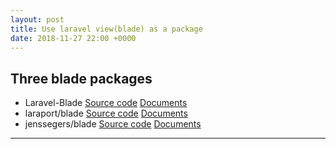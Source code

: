 ```yaml
---
layout: post
title: Use laravel view(blade) as a package
date: 2018-11-27 22:00 +0000
---
```



## Three blade packages
* Laravel-Blade [Source code](https://github.com/PhiloNL/Laravel-Blade/blob/master/src/Blade.php) [Documents](https://github.com/PhiloNL/Laravel-Blade) 
* laraport/blade [Source code](https://github.com/laraport/blade/blob/master/src/Blade.php) [Documents](https://github.com/laraport/blade) 
* jenssegers/blade [Source code](https://github.com/jenssegers/blade/blob/master/src/Blade.php) [Documents](https://github.com/jenssegers/blade) 


---